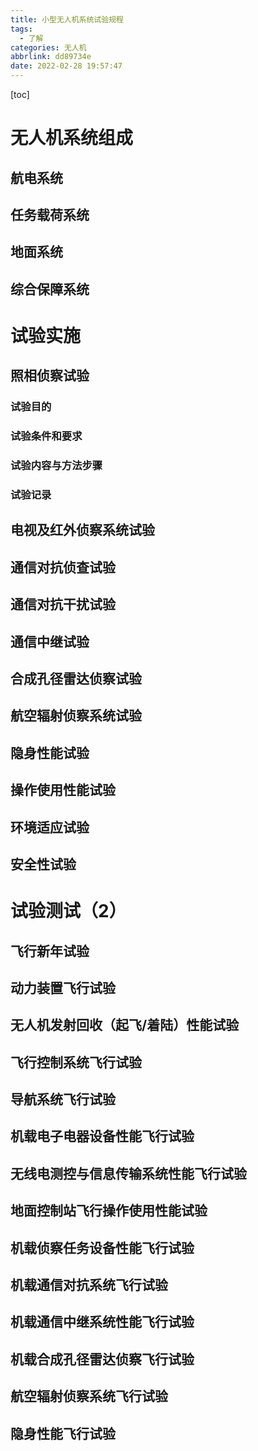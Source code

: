 ```yaml
---
title: 小型无人机系统试验规程
tags:
  - 了解
categories: 无人机
abbrlink: dd89734e
date: 2022-02-28 19:57:47
---
```

[toc]

# 无人机系统组成

## 航电系统

## 任务载荷系统

## 地面系统

## 综合保障系统

# 试验实施

## 照相侦察试验

### 试验目的

### 试验条件和要求

### 试验内容与方法步骤

### 试验记录

## 电视及红外侦察系统试验

## 通信对抗侦查试验

## 通信对抗干扰试验

## 通信中继试验

## 合成孔径雷达侦察试验

## 航空辐射侦察系统试验

## 隐身性能试验

## 操作使用性能试验

## 环境适应试验

## 安全性试验

# 试验测试（2）

## 飞行新年试验

## 动力装置飞行试验

## 无人机发射回收（起飞/着陆）性能试验

## 飞行控制系统飞行试验

## 导航系统飞行试验

## 机载电子电器设备性能飞行试验

## 无线电测控与信息传输系统性能飞行试验

## 地面控制站飞行操作使用性能试验

## 机载侦察任务设备性能飞行试验

## 机载通信对抗系统飞行试验

## 机载通信中继系统性能飞行试验

## 机载合成孔径雷达侦察飞行试验

## 航空辐射侦察系统飞行试验

## 隐身性能飞行试验


